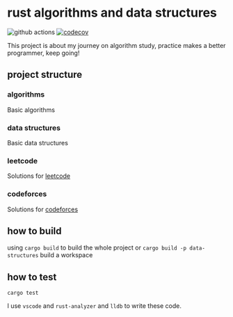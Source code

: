 # rust algorithms and data structures

![github actions](https://github.com/xcaptain/rust-algorithms/workflows/build/badge.svg)
[![codecov](https://codecov.io/gh/xcaptain/rust-algorithms/branch/master/graph/badge.svg)](https://codecov.io/gh/xcaptain/rust-algorithms)

This project is about my journey on algorithm study, practice makes a better programmer, keep going!

## project structure

### algorithms

Basic algorithms

### data structures

Basic data structures

### leetcode

Solutions for [leetcode](https://leetcode-cn.com/)

### codeforces

Solutions for [codeforces](https://codeforces.com/)

## how to build

using `cargo build` to build the whole project or `cargo build -p data-structures` build a workspace

## how to test

`cargo test`

I use `vscode` and `rust-analyzer` and `lldb` to write these code.

